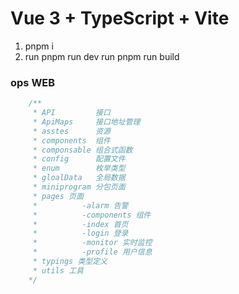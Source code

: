 # Vue 3 + TypeScript + Vite
   1. pnpm i
   2. run pnpm run dev 
   run pnpm run build

### ops WEB
```ts
    /**
     * API         接口
     * ApiMaps     接口地址管理
     * asstes      资源
     * components  组件
     * componsable 组合式函数
     * config      配置文件
     * enum        枚举类型
     * gloalData   全局数据
     * miniprogram 分包页面 
     * pages 页面
     *          -alarm 告警
     *          -components 组件
     *          -index 首页
     *          -login 登录
     *          -monitor 实时监控
     *          -profile 用户信息
     * typings 类型定义
     * utils 工具
    */
```
